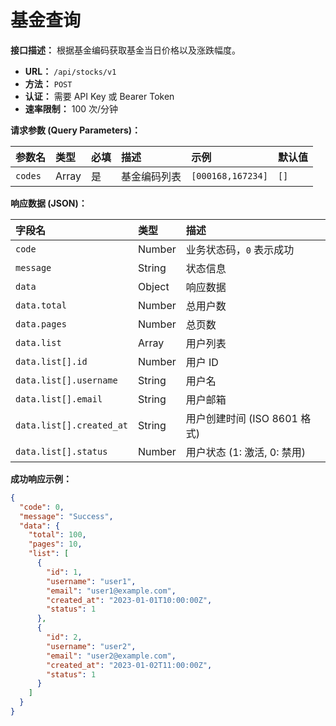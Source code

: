 # 基金查询

**接口描述：** 根据基金编码获取基金当日价格以及涨跌幅度。

* **URL：** `/api/stocks/v1`
* **方法：** `POST`
* **认证：** 需要 API Key 或 Bearer Token
* **速率限制：** 100 次/分钟

**请求参数 (Query Parameters)：**

| 参数名      | 类型     | 必填 | 描述     | 示例                | 默认值  |
|:---------|:-------|:---|:-------|:------------------|:-----|
| `codes`  | Array  | 是  | 基金编码列表 | `[000168,167234]` | `[]` |

**响应数据 (JSON)：**

| 字段名   | 类型     | 描述                               |
| :------- | :------- | :--------------------------------- |
| `code`   | Number   | 业务状态码，`0` 表示成功             |
| `message`| String   | 状态信息                           |
| `data`   | Object   | 响应数据                           |
| `data.total` | Number | 总用户数                           |
| `data.pages` | Number | 总页数                             |
| `data.list` | Array  | 用户列表                           |
| `data.list[].id` | Number | 用户 ID                            |
| `data.list[].username` | String | 用户名                             |
| `data.list[].email` | String | 用户邮箱                           |
| `data.list[].created_at` | String | 用户创建时间 (ISO 8601 格式)         |
| `data.list[].status` | Number | 用户状态 (1: 激活, 0: 禁用)       |

**成功响应示例：**

```json
{
  "code": 0,
  "message": "Success",
  "data": {
    "total": 100,
    "pages": 10,
    "list": [
      {
        "id": 1,
        "username": "user1",
        "email": "user1@example.com",
        "created_at": "2023-01-01T10:00:00Z",
        "status": 1
      },
      {
        "id": 2,
        "username": "user2",
        "email": "user2@example.com",
        "created_at": "2023-01-02T11:00:00Z",
        "status": 1
      }
    ]
  }
}
```